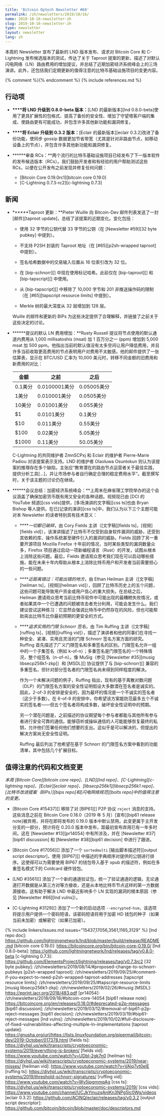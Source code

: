 ```yaml
---
title: 'Bitcoin Optech Newsletter #68'
permalink: /zh/newsletters/2019/10/16/
name: 2019-10-16-newsletter-zh
slug: 2019-10-16-newsletter-zh
type: newsletter
layout: newsletter
lang: zh
---
```

本周的 Newsletter 宣布了最新的 LND 版本发布、请求对 Bitcoin Core 和 C-Lightning 发布候选版本的测试，传达了关于 Taproot 提案的更新，描述了对默认闪电网络（LN）路由费用的增加提议，并总结了近期加密经济系统峰会上的三场演讲。此外，还包括我们定期更新的值得注意的比特币基础设施项目的变更内容。

{% comment %}<!-- include references.md below the fold but above any Jekyll/Liquid variables-->{% endcomment %}
{% include references.md %}

## 行动项

- **<!--upgrade-lnd-to-version-0-8-0-beta-->****将 LND 升级到 0.8.0-beta 版本：**[LND 的最新版本][lnd 0.8.0-beta]使用了更具扩展性的包格式、提高了备份的安全性、增加了守望塔客户端的集成、使路由更有可能成功，并包含许多其他新功能和漏洞修复。

- **<!--upgrade-to-eclair-0-3-2-->****将 Eclair 升级到 0.3.2 版本：**[Eclair 的最新版本][eclair 0.3.2]改进了备份功能，使同步 gossip 数据更加节省带宽（尤其是针对非路由节点，如移动设备上的节点），并包含许多其他新功能和漏洞修复。

- **<!--review-rcs-->****审查 RCs：**两个流行的比特币基础设施项目已经发布了下一版本软件的发布候选版本（RCs）。我们鼓励开发者和有经验的用户帮助测试这些 RCs，以便在公开发布之前发现并修复任何问题：

  - [Bitcoin Core 0.19.0rc1][bitcoin core 0.19.0]
  - [C-Lightning 0.7.3-rc2][c-lightning 0.7.3]

## 新闻

- **<!--taproot-update-->****Taproot 更新：**Pieter Wuille 向 Bitcoin-Dev 邮件列表发送了一封[邮件][taproot update]，总结了该提案的近期变化。变化包括：

  * 使用 32 字节的公钥代替 33 字节的公钥（在 [Newsletter #59][32 byte pubkey] 中提到）。

  * 不支持 P2SH 封装的 Taproot 地址（在 [#65][p2sh-wrapped taproot] 中提到）。

  * 签名哈希数据中的交易输入位置从 16 位索引改为 32 位。

  * 在 [bip-schnorr][] 中现在使用标记哈希。此前仅在 [bip-taproot][] 和 [bip-tapscript][] 中使用。

  * 从 [bip-tapscript][] 中移除了 10,000 字节和 201 非推送操作码的限制（在 [#65][tapscript resource limits] 中提到）。

  * Merkle 树的最大深度从 32 层增加到 128 层。

  Wuille 的邮件和更新的 BIPs 为这些决定提供了合理解释，并链接了之前关于这些决定的讨论。

- **<!--proposed-default-ln-fee-increase-->****提议的默认 LN 费用增加：**Rusty Russell 提议将节点使用的默认通道内费用从 1,000 millisatoshis (msat) 加 1 百万分之一 (ppm) 增加到 5,000 msat 加 500 ppm。他指出当前的默认值没有太多空间让用户降低费用，并且许多当前收取更高费用的节点表明用户对费用不太敏感。他的邮件提供了一张估算表，显示在 BTC/USD 汇率为 10,000 美元时，转移不同金额的旧费用和新费用的对比：

  | 金额 |  之前       | 之后         |
  |------|-------------|--------------|
  | 0.1美分 |  0.0100001美分 |  0.05005美分 |
  | 1美分   |  0.010001美分  |  0.0505美分  |
  | 10美分  |  0.01001美分   |  0.055美分   |
  | $1      |  0.0101美分    |  0.1美分     |
  | $10     |  0.011美分     |  0.55美分    |
  | $100    |  0.02美分      |  5.05美分    |
  | $1000   |  0.11美分      |  50.05美分   |

  C-Lightning 的共同维护者 ZmnSCPxj 和 Eclair 的维护者 Pierre-Marie Padiou 对该提案表示支持。LND 的维护者 Olaoluwa Osuntokun 则认为该提案的推理存在多个缺陷，主张应“教育潜在的路由节点运营者关于最佳实践，提供分析工具[...]，并让市场参与者自行确定合理的稳定费用水平”。截至撰写时，关于该主题的讨论仍在继续。

- **<!--conference-summary-cryptoeconomic-systems-summit-->****会议总结：加密经济系统峰会：**上周末在麻省理工学院举办的这个会议涵盖了确保加密货币既有用又安全的各种话题。视频现已由 [DCI 的 YouTube 频道][css vids]提供，[多场演讲的文字稿][css ts]也由 Bryan Bishop 等人提供。在已[记录的演讲][css ts]中，我们认为以下三个主题可能对本 Newsletter 的读者特别具有技术意义：

  - **<!--everything-is-broken-->***一切都已破碎*，由 Cory Fields 主讲（[文字稿][fields ts]，[视频][fields vid]），该演讲描述了比特币不仅受到自身软件漏洞的威胁，还受到其依赖的库、操作系统甚至硬件引入的漏洞的威胁。Fields 回顾了另一重要开源项目 Mozilla Firefox 十年前的情况，当时某些类型的漏洞数量众多，Firefox 项目通过启动一项新编程语言（Rust）的开发，试图从根本上消除这些问题。最后，Fields 邀请观众思考我们现在可以启动哪些措施，能在未来十年内帮助从根本上消除比特币用户和开发者当前需要担心的一些问题。

  - **<!--near-misses-what-could-have-gone-wrong-->***近距离错过：可能出错的地方*，由 Ethan Heilman 主讲（[文字稿][heilman ts]，[视频][heilman vid]），回顾了比特币历史上的五个问题，这些问题可能导致用户资金或用户信心的重大损失。在总结之后，Heilman 邀请观众思考当前比特币软件中可能出现的最糟糕失败情况，或者如果其中一个已遭遇的问题被攻击者充分利用，可能会发生什么。我们建议尝试这种练习：它显然会强调比特币中仍然存在的风险，但也可能帮助突出比特币比你最初预期的更安全的方式。

  - **<!--the-quest-for-practical-threshold-schnorr-signatures-->***追求实用的门限 Schnorr 签名*，由 Tim Ruffing 主讲（[文字稿][ruffing ts]，[视频][ruffing vid]），描述了演讲者和他的同事们在寻找一种安全、紧凑、实用且灵活的门限 Schnorr 签名方案方面的研究。Ruffing 首先描述了广义门限签名和多重签名的区别。门限签名允许一组中的一个子集签名（例如 k-of-n）；多重签名是门限签名的一个特殊情况，整个组签名（n-of-n）。像 MuSig（参见 [Newsletter #35][musig libsecp256k1-zkp]）和 [MSDL][] 协议提供了与 [bip-schnorr][] 兼容的多重签名，但针对部分签名者的门限签名尚未得到同样程度的解决。

    作为一个未解决问题的例子，Ruffing 指出，现有的基于离散对数问题（DLP）的门限签名方案的安全性证明假设大多数潜在签名者是诚实的。因此，2-of-3 的安排是安全的，因为最坏的情况是一个不诚实的签名者（这少于多数）。在 6-of-9 的安排中，你希望该方案能防范最多五个不诚实的签名者——但五个签名者将构成多数，破坏安全性证明中的预期。

    另一个潜在问题是，之前描述的协议期望每个参与者都能与其他所有参与者进行安全可靠的通信。能够窃听或操纵通信的人可能能够恢复最终的私钥，允许他们签署任何他们想要的支出。这似乎是可以解决的，但提出的解决方案尚无安全性证明。

    Ruffing 最后列出了他希望在基于 Schnorr 的门限签名方案中看到的功能清单，其中包括几个扩展目标。

## 值得注意的代码和文档变更

*本周 [Bitcoin Core][bitcoin core repo]、[LND][lnd repo]、[C-Lightning][c-lightning repo]、[Eclair][eclair repo]、[libsecp256k1][libsecp256k1 repo]、[比特币改进提案（BIPs）][bips repo]和[闪电网络规范][bolts repo]中的值得注意的变更。*

- [Bitcoin Core #15437][] 移除了对 [BIP61][] P2P 协议 `reject` 消息的支持。这些消息之前在 Bitcoin Core 0.18.0（2019 年 5 月）[宣布][bip61 release note]被弃用，并将在即将发布的 0.19.0 版本中默认禁用。此变更属于主开发分支的一部分，预计将在 0.20.0 版本中发布，距最初宣布弃用已有一年多时间，这在 [Newsletter #13][pr14054] 中有所涉及，并在 [Newsletter #37][bip61 discussion] 和 [Newsletter #38][bip61 decision] 中进行了跟进。

- [Bitcoin Core #17056][] 添加了一个 `sortedmulti` [输出脚本描述符][output script descriptor]，使用 [BIP67][] 中描述的字典顺序对提供的公钥进行排序。这使得可以为需要使用 BIP67 的钱包导入基于 xpub 的描述符，例如在多重签名模式下的 Coldcard 硬件钱包。

- [LND #3561][] 添加了一个新的通道验证包，统一了验证通道的逻辑，无论通道打开数据是从第三方对等方接收，还是从本地比特币节点这样的第一方数据源接收。这有助于解决 LND 中最近影响多个 LN 实现的漏洞的根本原因（参见 [Newsletter #66][lnd vulns]）。

- [C-Lightning #3129][] 添加了一个新的启动选项 `--encrypted-hsm`，该选项将提示用户提供一个密码短语，该密码短语将用于加密 HD 钱包的种子（如果当前未加密）或解密它（如果已加密）。

{% include linkers/issues.md issues="15437,17056,3561,1165,3129" %}
[lnd repo doc]: https://github.com/lightningnetwork/lnd/blob/master/build/release/README.md
[bitcoin core 0.19.0]: https://bitcoincore.org/bin/bitcoin-core-0.19.0/
[lnd 0.8.0-beta]: https://github.com/lightningnetwork/lnd/releases/tag/v0.8.0-beta
[c-lightning 0.7.3]: https://github.com/ElementsProject/lightning/releases/tag/v0.7.3rc2
[32 byte pubkey]: /zh/newsletters/2019/08/14/#proposed-change-to-schnorr-pubkeys
[p2sh-wrapped taproot]: /zh/newsletters/2019/09/25/#comment-if-you-expect-to-need-p2sh-wrapped-taproot-addresses
[tapscript resource limits]: /zh/newsletters/2019/09/25/#tapscript-resource-limits
[musig libsecp256k1-zkp]: /zh/newsletters/2019/02/26/#musig
[MSDL]: https://eprint.iacr.org/2018/483.pdf
[pr14054]: /zh/newsletters/2018/09/18/#bitcoin-core-14054
[bip61 release note]: https://bitcoincore.org/en/releases/0.18.0/#deprecated-p2p-messages
[bip61 discussion]: /zh/newsletters/2019/03/12/#removal-of-bip61-p2p-reject-messages
[bip61 decision]: /zh/newsletters/2019/03/19/#bip61-reject-messages
[lnd vulns]: /zh/newsletters/2019/10/02/#full-disclosure-of-fixed-vulnerabilities-affecting-multiple-ln-implementations
[taproot update]: https://gnusha.org/url/https://lists.linuxfoundation.org/pipermail/bitcoin-dev/2019-October/017378.html
[fields ts]: https://diyhpl.us/wiki/transcripts/cryptoeconomic-systems/2019/everything-is-broken/
[fields vid]: https://www.youtube.com/watch?v=UDbl-2gk7n0
[heilman ts]: https://diyhpl.us/wiki/transcripts/cryptoeconomic-systems/2019/near-misses/
[heilman vid]: https://www.youtube.com/watch?v=VAlq7vt0eIE
[ruffing ts]: https://diyhpl.us/wiki/transcripts/cryptoeconomic-systems/2019/threshold-schnorr-signatures/
[ruffing vid]: https://www.youtube.com/watch?v=Wy5jpgmmqAg
[css ts]: https://diyhpl.us/wiki/transcripts/cryptoeconomic-systems/2019/
[css vids]: https://www.youtube.com/channel/UCJkYmuzqAnIKn3NPg5lc0Wg/videos
[eclair 0.3.2]: https://github.com/ACINQ/eclair/releases/tag/v0.3.2
[output script descriptor]: https://github.com/bitcoin/bitcoin/blob/master/doc/descriptors.md

